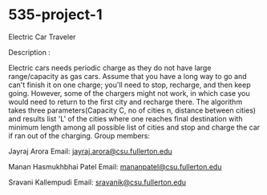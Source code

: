 # 535-project-1
Electric Car Traveler

Description : 

Electric cars needs periodic charge as they do not have large range/capacity as gas cars. Assume that you have a long way to go and can't finish it on one charge; you'll need to stop, recharge, and then keep going. However, some of the chargers might not work, in which case you would need to return to the first city and recharge there. The algorithm takes three parameters(Capacity C, no of cities n, distance between cities) and results list 'L' of the cities where one reaches final destination with minimum length among all possible list of cities and stop and charge the car if ran out of the charging.
Group members:

Jayraj Arora  Email: jayraj.arora@csu.fullerton.edu

Manan Hasmukhbhai Patel   Email: mananpatel@csu.fullerton.edu

Sravani Kallempudi   Email: sravanik@csu.fullerton.edu
